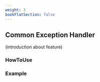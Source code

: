 ```yaml
---
weight: 3
bookFlatSection: false
---
```


## Common Exception Handler

(introduction about feature)

### HowToUse

### Example